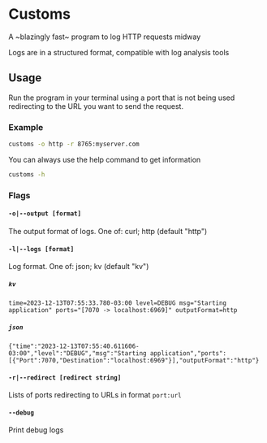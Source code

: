# Customs

A ~blazingly fast~ program to log HTTP requests midway

Logs are in a structured format, compatible with log analysis tools

## Usage

Run the program in your terminal using a port that is not being used
redirecting to the URL you want to send the request.

### Example
```bash
customs -o http -r 8765:myserver.com
```

You can always use the help command to get information

```bash
customs -h
```

### Flags

#### `-o|--output [format]`
The output format of logs. One of: curl; http (default "http")

#### `-l|--logs [format]`
Log format. One of: json; kv (default "kv")

##### `kv`
```
time=2023-12-13T07:55:33.780-03:00 level=DEBUG msg="Starting application" ports="[7070 -> localhost:6969]" outputFormat=http
```

##### `json`
```
{"time":"2023-12-13T07:55:40.611606-03:00","level":"DEBUG","msg":"Starting application","ports":[{"Port":7070,"Destination":"localhost:6969"}],"outputFormat":"http"}
```

#### `-r|--redirect [redirect string]`
Lists of ports redirecting to URLs in format `port:url`

#### `--debug`
Print debug logs
